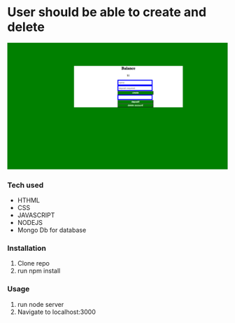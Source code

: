 
<h1>User should be able to create and delete</h1>

![Alt Text](https://raw.githubusercontent.com/JohnbelMDev/Bank-Account-Express/master/Personal%20Express%20/bank.png)




  <h3> Tech used </h3>
     <ul> 
        <li> HTHML </li>
        <li> CSS </li>
        <li> JAVASCRIPT </li>
        <li> NODEJS </li>
       <li> Mongo Db for database </li>
     </ul>
     
     
     
   <h3> Installation </h3>
        <ol>
         <li> Clone repo </li> 
          <li>run npm install </li>
        </ol>
        
   <h3>Usage</h3>
         <ol>
           <li> run node server</li> 
           <li> Navigate to localhost:3000 </li>
          </ol>
        
